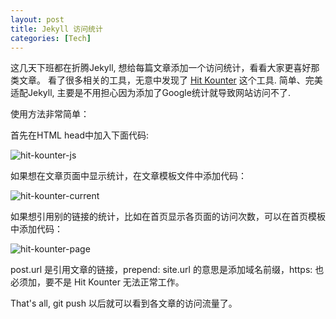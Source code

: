 ```yaml
---
layout: post
title: Jekyll 访问统计
categories: [Tech]
---
```


这几天下班都在折腾Jekyll, 想给每篇文章添加一个访问统计，看看大家更喜好那类文章。
看了很多相关的工具，无意中发现了 [Hit Kounter](https://jerryzou.com/posts/introduction-to-hit-kounter-lc/) 这个工具.
简单、完美适配Jekyll, 主要是不用担心因为添加了Google统计就导致网站访问不了.

使用方法非常简单：

首先在HTML head中加入下面代码:

![hit-kounter-js]({{site.url}}/pics/jekyll-counter/1.png)

如果想在文章页面中显示统计，在文章模板文件中添加代码：

![hit-kounter-current]({{site.url}}/pics/jekyll-counter/2.png)

如果想引用别的链接的统计，比如在首页显示各页面的访问次数，可以在首页模板中添加代码：

![hit-kounter-page]({{site.url}}/pics/jekyll-counter/3.png)

post.url 是引用文章的链接，prepend: site.url 的意思是添加域名前缀，https: 也必须加，要不是 Hit Kounter 无法正常工作。

That's all, git push 以后就可以看到各文章的访问流量了。
